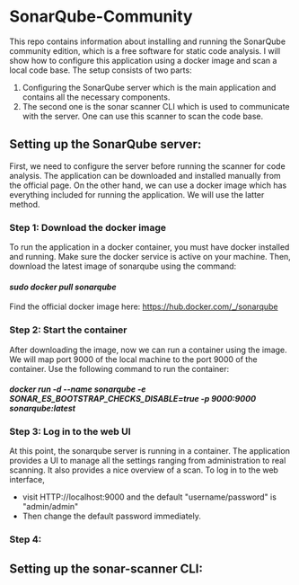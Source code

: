 # SonarQube-Community
This repo contains information about installing and running the SonarQube community edition, which is a free software for static code analysis.
I will show how to configure this application using a docker image and scan a local code base. The setup consists of two parts:
  1. Configuring the SonarQube server which is the main application and contains all the necessary components.
  2. The second one is the sonar scanner CLI which is used to communicate with the server. One can use this scanner to scan the code base.

## Setting up the SonarQube server:
First, we need to configure the server before running the scanner for code analysis. The application can be downloaded and installed manually from the official page. On the other hand, we can use a docker image which has everything included for running the application. We will use the latter method.

### Step 1: Download the docker image
To run the application in a docker container, you must have docker installed and running. Make sure the docker service is active on your machine. Then, download the latest image of sonarqube using the command:
#### _sudo docker pull sonarqube_ 
Find the official docker image here: https://hub.docker.com/_/sonarqube
### Step 2: Start the container
After downloading the image, now we can run a container using the image. We will map port 9000 of the local machine to the port 9000 of the container. Use the following command to run the container:
#### _docker run -d --name sonarqube -e SONAR_ES_BOOTSTRAP_CHECKS_DISABLE=true -p 9000:9000 sonarqube:latest_
### Step 3: Log in to the web UI
At this point, the sonarqube server is running in a container. The application provides a UI to manage all the settings ranging from administration to real scanning. It also provides a nice overview of a scan. To log in to the web interface, 
- visit HTTP://localhost:9000 and the default "username/password" is "admin/admin"
- Then change the default password immediately.
### Step 4:

## Setting up the sonar-scanner CLI:
